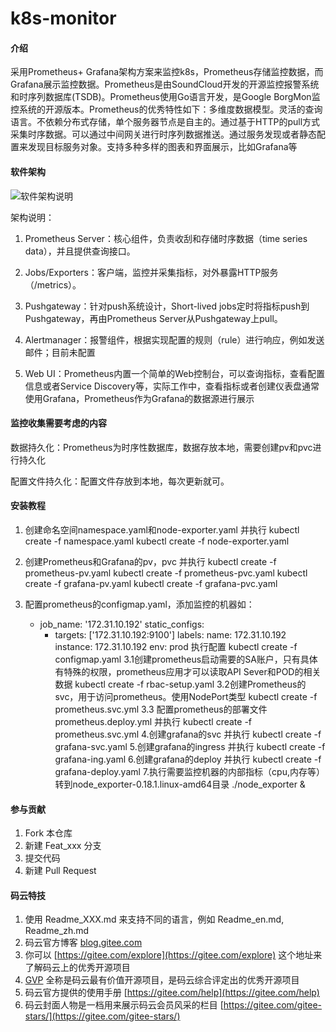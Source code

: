# k8s-monitor

#### 介绍
采用Prometheus+ Grafana架构方案来监控k8s，Prometheus存储监控数据，而Grafana展示监控数据。Prometheus是由SoundCloud开发的开源监控报警系统和时序列数据库(TSDB)。Prometheus使用Go语言开发，是Google BorgMon监控系统的开源版本。Prometheus的优秀特性如下：多维度数据模型。灵活的查询语言。不依赖分布式存储，单个服务器节点是自主的。通过基于HTTP的pull方式采集时序数据。可以通过中间网关进行时序列数据推送。通过服务发现或者静态配置来发现目标服务对象。支持多种多样的图表和界面展示，比如Grafana等

#### 软件架构
![软件架构说明](https://images.gitee.com/uploads/images/2019/0820/092914_b5549966_435593.png "图片2.png")

架构说明：

1. Prometheus Server：核心组件，负责收刮和存储时序数据（time series data），并且提供查询接口。

2. Jobs/Exporters：客户端，监控并采集指标，对外暴露HTTP服务（/metrics）。

3. Pushgateway：针对push系统设计，Short-lived jobs定时将指标push到Pushgateway，再由Prometheus Server从Pushgateway上pull。

4. Alertmanager：报警组件，根据实现配置的规则（rule）进行响应，例如发送邮件；目前未配置

5. Web UI：Prometheus内置一个简单的Web控制台，可以查询指标，查看配置信息或者Service Discovery等，实际工作中，查看指标或者创建仪表盘通常使用Grafana，Prometheus作为Grafana的数据源进行展示

#### 监控收集需要考虑的内容

数据持久化：Prometheus为时序性数据库，数据存放本地，需要创建pv和pvc进行持久化

配置文件持久化：配置文件存放到本地，每次更新就可。
#### 安装教程

1. 创建命名空间namespace.yaml和node-exporter.yaml 并执行
    kubectl  create -f namespace.yaml
	kubectl  create -f node-exporter.yaml
2. 创建Prometheus和Grafana的pv，pvc 并执行
	kubectl  create -f prometheus-pv.yaml
	kubectl  create -f prometheus-pvc.yaml
	kubectl  create -f grafana-pv.yaml
	kubectl  create -f grafana-pvc.yaml
3. 配置prometheus的configmap.yaml，添加监控的机器如：
   
   - job_name: '172.31.10.192'
      static_configs:
        - targets: ['172.31.10.192:9100']
          labels:
            name: 172.31.10.192
            instance: 172.31.10.192
            env: prod
   执行配置 kubectl create -f configmap.yaml
  3.1创建prometheus启动需要的SA账户，只有具体有特殊的权限，prometheus应用才可以读取API Sever和POD的相关数据
	kubectl create -f rbac-setup.yaml
  3.2创建Prometheus的svc，用于访问prometheus。使用NodePort类型
	kubectl create -f  prometheus.svc.yml
  3.3 配置prometheus的部署文件prometheus.deploy.yml 并执行
	kubectl create -f  prometheus.svc.yml
4.创建grafana的svc 并执行
	kubectl  create -f grafana-svc.yaml
5.创建grafana的ingress 并执行
	kubectl  create -f grafana-ing.yaml
6.创建grafana的deploy 并执行
	kubectl  create -f grafana-deploy.yaml
7.执行需要监控机器的内部指标（cpu,内存等）转到node_exporter-0.18.1.linux-amd64目录
    ./node_exporter &


#### 参与贡献

1. Fork 本仓库
2. 新建 Feat_xxx 分支
3. 提交代码
4. 新建 Pull Request


#### 码云特技

1. 使用 Readme\_XXX.md 来支持不同的语言，例如 Readme\_en.md, Readme\_zh.md
2. 码云官方博客 [blog.gitee.com](https://blog.gitee.com)
3. 你可以 [https://gitee.com/explore](https://gitee.com/explore) 这个地址来了解码云上的优秀开源项目
4. [GVP](https://gitee.com/gvp) 全称是码云最有价值开源项目，是码云综合评定出的优秀开源项目
5. 码云官方提供的使用手册 [https://gitee.com/help](https://gitee.com/help)
6. 码云封面人物是一档用来展示码云会员风采的栏目 [https://gitee.com/gitee-stars/](https://gitee.com/gitee-stars/)